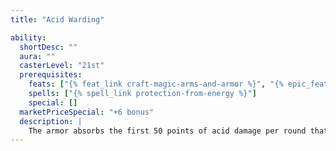 ```yaml
---
title: "Acid Warding"

ability:
  shortDesc: ""
  aura: ""
  casterLevel: "21st"
  prerequisites:
    feats: ["{% feat_link craft-magic-arms-and-armor %}", "{% epic_feat_link craft-epic-magic-arms-and-armor %}"]
    spells: ["{% spell_link protection-from-energy %}"]
    special: []
  marketPriceSpecial: "+6 bonus"
  description: |
    The armor absorbs the first 50 points of acid damage per round that the wearer would normally take (similar to the {% spell_link resist-energy %} spell).
---
```

